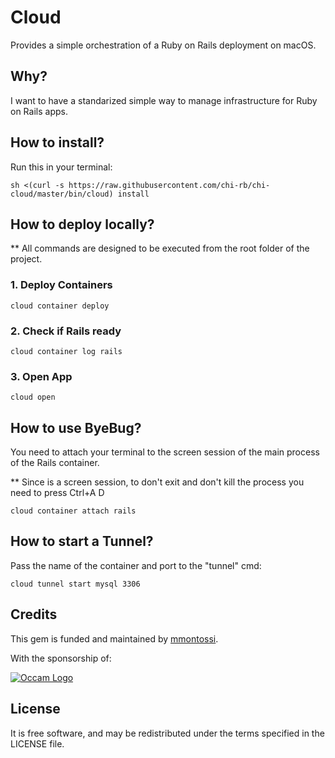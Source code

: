 # Cloud

Provides a simple orchestration of a Ruby on Rails deployment on macOS.

## Why?

I want to have a standarized simple way to manage infrastructure for Ruby on Rails apps.

## How to install?

Run this in your terminal:

```
sh <(curl -s https://raw.githubusercontent.com/chi-rb/chi-cloud/master/bin/cloud) install
```

## How to deploy locally?

** All commands are designed to be executed from the root folder of the project.

### 1. Deploy Containers

```
cloud container deploy
```

### 2. Check if Rails ready

```
cloud container log rails
```

### 3. Open App

```
cloud open
```

## How to use ByeBug?

You need to attach your terminal to the screen session of the main process of the Rails container.

** Since is a screen session, to don't exit and don't kill the process you need to press Ctrl+A D

```
cloud container attach rails
```

## How to start a Tunnel?

Pass the name of the container and port to the "tunnel" cmd:

```
cloud tunnel start mysql 3306
```

## Credits

This gem is funded and maintained by [mmontossi](https://github.com/mmontossi).

With the sponsorship of:

[![Occam Logo](https://www.occam.global/wp-content/uploads/2018/01/Occam_V1_170px.png)](https://www.occam.global)

## License

It is free software, and may be redistributed under the terms specified in the LICENSE file.

